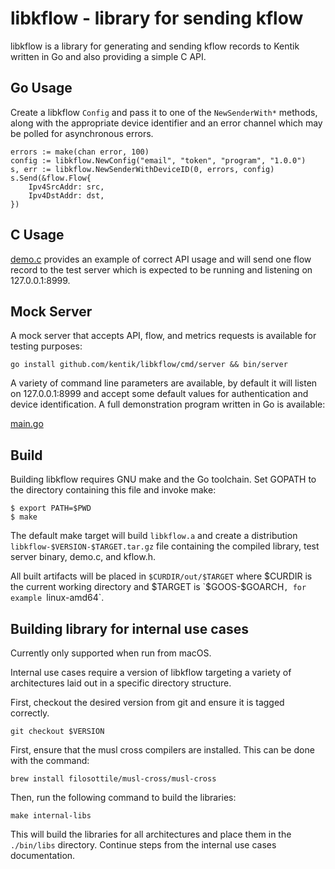 # libkflow - library for sending kflow

libkflow is a library for generating and sending kflow records to Kentik
written in Go and also providing a simple C API.

## Go Usage

Create a libkflow `Config` and pass it to one of the `NewSenderWith*`
methods, along with the appropriate device identifier and an error
channel which may be polled for asynchronous errors.

    errors := make(chan error, 100)
    config := libkflow.NewConfig("email", "token", "program", "1.0.0")
    s, err := libkflow.NewSenderWithDeviceID(0, errors, config)
	s.Send(&flow.Flow{
		Ipv4SrcAddr: src,
		Ipv4DstAddr: dst,
	})

## C Usage

[demo.c](c/demo.c) provides an example of correct API usage and will
send one flow record to the test server which is expected to be
running and listening on 127.0.0.1:8999.

## Mock Server

A mock server that accepts API, flow, and metrics requests is available
for testing purposes:

    go install github.com/kentik/libkflow/cmd/server && bin/server

A variety of command line parameters are available, by default it will
listen on 127.0.0.1:8999 and accept some default values for
authentication and device identification. A full demonstration program
written in Go is available:

[main.go](cmd/demo/main.go)

## Build

Building libkflow requires GNU make and the Go toolchain. Set GOPATH to
the directory containing this file and invoke make:

    $ export PATH=$PWD
    $ make

The default make target will build `libkflow.a` and create a distribution
`libkflow-$VERSION-$TARGET.tar.gz` file containing the compiled library,
test server binary, demo.c, and kflow.h.

All built artifacts will be placed in `$CURDIR/out/$TARGET` where $CURDIR
is the current working directory and $TARGET is `$GOOS-$GOARCH`, for
example `linux-amd64`.

## Building library for internal use cases

Currently only supported when run from macOS.

Internal use cases require a version of libkflow targeting a variety of
architectures laid out in a specific directory structure. 

First, checkout the desired version from git and ensure it is tagged correctly. 
```shell
git checkout $VERSION
```

First, ensure that the musl cross compilers are installed. This can be done
with the command:

```shell
brew install filosottile/musl-cross/musl-cross
```

Then, run the following command to build the libraries:

```shell
make internal-libs
```

This will build the libraries for all architectures and place them in the
`./bin/libs` directory. Continue steps from the internal use cases documentation.